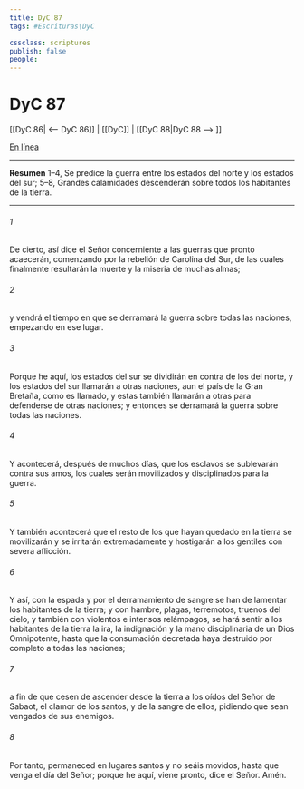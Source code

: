 ```yaml
---
title: DyC 87
tags: #Escrituras\DyC

cssclass: scriptures
publish: false
people:
---
```


# DyC 87
[[DyC 86| <-- DyC 86]] | [[DyC]] | [[DyC 88|DyC 88 --> ]]

[En línea](https://churchofjesuschrist.org/study/scriptures/dc-testament/dc/87?lang=spa)

---
__Resumen__
1–4, Se predice la guerra entre los estados del norte y los estados del sur; 5–8, Grandes calamidades descenderán sobre todos los habitantes de la tierra.

---
###### 1 
De cierto, así dice el Señor concerniente a las guerras que pronto acaecerán, comenzando por la rebelión de Carolina del Sur, de las cuales finalmente resultarán la muerte y la miseria de muchas almas;

###### 2 
y vendrá el tiempo en que se derramará la guerra sobre todas las naciones, empezando en ese lugar.

###### 3 
Porque he aquí, los estados del sur se dividirán en contra de los del norte, y los estados del sur llamarán a otras naciones, aun el país de la Gran Bretaña, como es llamado, y estas también llamarán a otras para defenderse de otras naciones; y entonces se derramará la guerra sobre todas las naciones.

###### 4 
Y acontecerá, después de muchos días, que los esclavos se sublevarán contra sus amos, los cuales serán movilizados y disciplinados para la guerra.

###### 5 
Y también acontecerá que el resto de los que hayan quedado en la tierra se movilizarán y se irritarán extremadamente y hostigarán a los gentiles con severa aflicción.

###### 6 
Y así, con la espada y por el derramamiento de sangre se han de lamentar los habitantes de la tierra; y con hambre, plagas, terremotos, truenos del cielo, y también con violentos e intensos relámpagos, se hará sentir a los habitantes de la tierra la ira, la indignación y la mano disciplinaria de un Dios Omnipotente, hasta que la consumación decretada haya destruido por completo a todas las naciones;

###### 7 
a fin de que cesen de ascender desde la tierra a los oídos del Señor de Sabaot, el clamor de los santos, y de la sangre de ellos, pidiendo que sean vengados de sus enemigos.

###### 8 
Por tanto, permaneced en lugares santos y no seáis movidos, hasta que venga el día del Señor; porque he aquí, viene pronto, dice el Señor. Amén.

